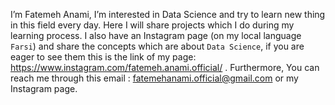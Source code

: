 I’m Fatemeh Anami, 
I’m interested in Data Science and try to learn new thing in this field every day.
Here I will share projects which I do during my learning process. 
I also have an Instagram page (on my local language `Farsi`) and share the concepts which are about `Data Science`, 
if you are eager to see them this is the link of my page: https://www.instagram.com/fatemeh.anami.official/ . 
Furthermore, You can reach me through this email : fatemehanami.official@gmail.com or my Instagram page.

<!---
FatemehAnami/FatemehAnami is a ✨ special ✨ repository because its `README.md` (this file) appears on your GitHub profile.
You can click the Preview link to take a look at your changes.
--->
